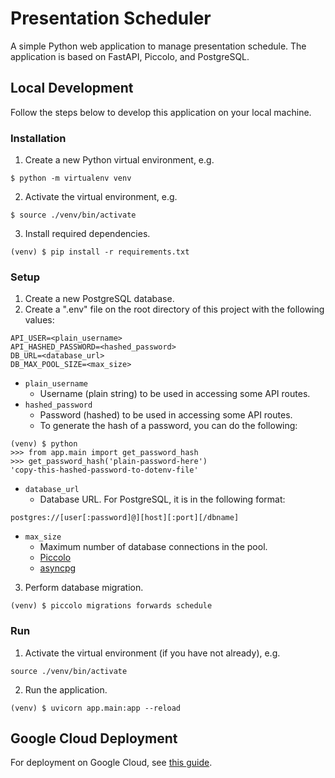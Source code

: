 # Presentation Scheduler

A simple Python web application to manage presentation schedule.
The application is based on FastAPI, Piccolo, and PostgreSQL.

## Local Development

Follow the steps below to develop this application on your local machine.

### Installation

1. Create a new Python virtual environment, e.g.
```
$ python -m virtualenv venv
```
2. Activate the virtual environment, e.g.
```
$ source ./venv/bin/activate
```
3. Install required dependencies.
```
(venv) $ pip install -r requirements.txt
```

### Setup

1. Create a new PostgreSQL database.
2. Create a ".env" file on the root directory of this project with the following values:
```
API_USER=<plain_username>
API_HASHED_PASSWORD=<hashed_password>
DB_URL=<database_url>
DB_MAX_POOL_SIZE=<max_size>
```
- `plain_username`
  - Username (plain string) to be used in accessing some API routes.
- `hashed_password`
  - Password (hashed) to be used in accessing some API routes.
  - To generate the hash of a password, you can do the following:
```
(venv) $ python
>>> from app.main import get_password_hash
>>> get_password_hash('plain-password-here')
'copy-this-hashed-password-to-dotenv-file'
```
- `database_url`
  - Database URL. For PostgreSQL, it is in the following format:
```
postgres://[user[:password]@][host][:port][/dbname]
```
- `max_size`
  - Maximum number of database connections in the pool.
  - [Piccolo](https://piccolo-orm.readthedocs.io/en/latest/piccolo/engines/postgres_engine.html#id1)
  - [asyncpg](https://magicstack.github.io/asyncpg/current/api/index.html#connection-pools)
3. Perform database migration.
```
(venv) $ piccolo migrations forwards schedule
```

### Run

1. Activate the virtual environment (if you have not already), e.g.
```
source ./venv/bin/activate
```
2. Run the application.
```
(venv) $ uvicorn app.main:app --reload
```

## Google Cloud Deployment

For deployment on Google Cloud, see [this guide](docs/GCLOUD_DEPLOY.md).
